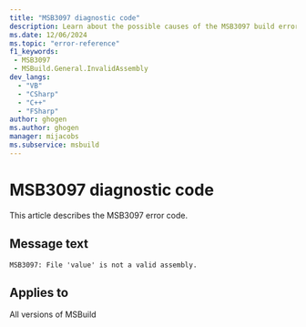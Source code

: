 ```yaml
---
title: "MSB3097 diagnostic code"
description: Learn about the possible causes of the MSB3097 build error, and get troubleshooting tips.
ms.date: 12/06/2024
ms.topic: "error-reference"
f1_keywords:
 - MSB3097
 - MSBuild.General.InvalidAssembly
dev_langs:
  - "VB"
  - "CSharp"
  - "C++"
  - "FSharp"
author: ghogen
ms.author: ghogen
manager: mijacobs
ms.subservice: msbuild
---
```


# MSB3097 diagnostic code

<!-- :::ErrorDefinitionDescription::: -->
<!-- :::editable-content name="introDescription"::: -->
This article describes the MSB3097 error code.
<!-- :::editable-content-end::: -->

## Message text

`MSB3097: File 'value' is not a valid assembly.`

<!-- :::editable-content name="postOutputDescription"::: -->
<!--
{StrBegin="MSB3097: "}
-->
<!-- :::editable-content-end::: -->
<!-- :::ErrorDefinitionDescription-end::: -->

## Applies to

All versions of MSBuild
